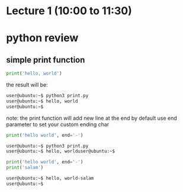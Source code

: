# Lecture 1 (10:00 to 11:30)

# python review

## simple print function

```python
print('hello, world')
```
the result will be:

```bash
user@ubuntu:~$ python3 print.py
user@ubuntu:~$ hello, world
user@ubuntu:~$
```

note: the print function will add new line at the end by default
use end parameter to set your custom ending char

```python
print('hello world', end='-')
```

```bash
user@ubuntu:~$ python3 print.py
user@ubuntu:~$ hello, worlduser@ubuntu:~$
```

```python
print('hello world', end='-')
print('salam')
```

```bash
user@ubuntu:~$ hello, world-salam
user@ubuntu:~$
```



